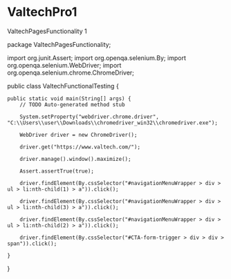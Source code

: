 # ValtechPro1
ValtechPagesFunctionality 1


package ValtechPagesFunctionality;

import org.junit.Assert;
import org.openqa.selenium.By;
import org.openqa.selenium.WebDriver;
import org.openqa.selenium.chrome.ChromeDriver;

public class ValtechFunctionalTesting {

	public static void main(String[] args) {
		// TODO Auto-generated method stub

		System.setProperty("webdriver.chrome.driver", "C:\\Users\\user\\Downloads\\chromedriver_win32\\chromedriver.exe");
		
		WebDriver driver = new ChromeDriver();
		
		driver.get("https://www.valtech.com/");  
		
		driver.manage().window().maximize();
		
		Assert.assertTrue(true);   
		
		driver.findElement(By.cssSelector("#navigationMenuWrapper > div > ul > li:nth-child(1) > a")).click();
		
		driver.findElement(By.cssSelector("#navigationMenuWrapper > div > ul > li:nth-child(3) > a")).click();
		
		driver.findElement(By.cssSelector("#navigationMenuWrapper > div > ul > li:nth-child(2) > a")).click();
		
		driver.findElement(By.cssSelector("#CTA-form-trigger > div > div > span")).click();
		
	}
	
}
